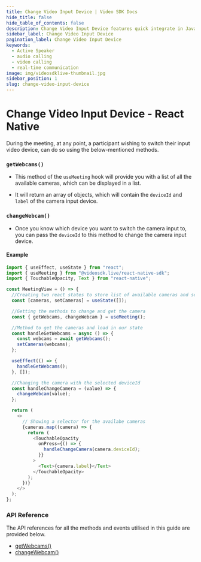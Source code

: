 ```yaml
---
title: Change Video Input Device | Video SDK Docs
hide_title: false
hide_table_of_contents: false
description: Change Video Input Device features quick integrate in Javascript, React JS, Android, IOS, React Native, Flutter with Video SDK to add live video & audio conferencing to your applications.
sidebar_label: Change Video Input Device
pagination_label: Change Video Input Device
keywords:
  - Active Speaker
  - audio calling
  - video calling
  - real-time communication
image: img/videosdklive-thumbnail.jpg
sidebar_position: 1 
slug: change-video-input-device
---
```


# Change Video Input Device - React Native

During the meeting, at any point, a participant wishing to switch their input video device, can do so using the below-mentioned methods.

### `getWebcams()`

- This method of the `useMeeting` hook will provide you with a list of all the available cameras, which can be displayed in a list.

- It will return an array of objects, which will contain the `deviceId` and `label` of the camera input device.

### `changeWebcam()`

- Once you know which device you want to switch the camera input to, you can pass the `deviceId` to this method to change the camera input device.

#### Example

```js
import { useEffect, useState } from "react";
import { useMeeting } from "@videosdk.live/react-native-sdk";
import { TouchableOpacity, Text } from "react-native";

const MeetingView = () => {
  //Creating two react states to store list of available cameras and selected camera
  const [cameras, setCameras] = useState([]);

  //Getting the methods to change and get the camera
  const { getWebcams, changeWebcam } = useMeeting();

  //Method to get the cameras and load in our state
  const handleGetWebcams = async () => {
    const webcams = await getWebcams();
    setCameras(webcams);
  };

  useEffect(() => {
    handleGetWebcams();
  }, []);

  //Changing the camera with the selected deviceId
  const handleChangeCamera = (value) => {
    changeWebcam(value);
  };

  return (
    <>
      // Showing a selector for the availabe cameras
      {cameras.map((camera) => {
        return (
          <TouchableOpacity
            onPress={() => {
              handleChangeCamera(camera.deviceId);
            }}
          >
            <Text>{camera.label}</Text>
          </TouchableOpacity>
        );
      })}
    </>
  );
};
```

### API Reference

The API references for all the methods and events utilised in this guide are provided below.

- [getWebcams()](/react-native/api/sdk-reference/use-meeting/methods#getwebcams)
- [changeWebcam()](/react-native/api/sdk-reference/use-meeting/methods#changewebcam)
